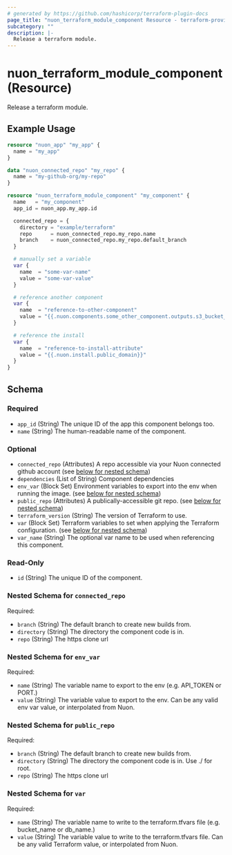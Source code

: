 ```yaml
---
# generated by https://github.com/hashicorp/terraform-plugin-docs
page_title: "nuon_terraform_module_component Resource - terraform-provider-nuon"
subcategory: ""
description: |-
  Release a terraform module.
---
```


# nuon_terraform_module_component (Resource)

Release a terraform module.

## Example Usage

```terraform
resource "nuon_app" "my_app" {
  name = "my_app"
}

data "nuon_connected_repo" "my_repo" {
  name = "my-github-org/my-repo"
}

resource "nuon_terraform_module_component" "my_component" {
  name   = "my_component"
  app_id = nuon_app.my_app.id

  connected_repo = {
    directory = "example/terraform"
    repo      = nuon_connected_repo.my_repo.name
    branch    = nuon_connected_repo.my_repo.default_branch
  }

  # manually set a variable
  var {
    name  = "some-var-name"
    value = "some-var-value"
  }

  # reference another component
  var {
    name  = "reference-to-other-component"
    value = "{{.nuon.components.some_other_component.outputs.s3_bucket_name}}"
  }

  # reference the install
  var {
    name  = "reference-to-install-attribute"
    value = "{{.nuon.install.public_domain}}"
  }
}
```

<!-- schema generated by tfplugindocs -->
## Schema

### Required

- `app_id` (String) The unique ID of the app this component belongs too.
- `name` (String) The human-readable name of the component.

### Optional

- `connected_repo` (Attributes) A repo accessible via your Nuon connected github account (see [below for nested schema](#nestedatt--connected_repo))
- `dependencies` (List of String) Component dependencies
- `env_var` (Block Set) Environment variables to export into the env when running the image. (see [below for nested schema](#nestedblock--env_var))
- `public_repo` (Attributes) A publically-accessible git repo. (see [below for nested schema](#nestedatt--public_repo))
- `terraform_version` (String) The version of Terraform to use.
- `var` (Block Set) Terraform variables to set when applying the Terraform configuration. (see [below for nested schema](#nestedblock--var))
- `var_name` (String) The optional var name to be used when referencing this component.

### Read-Only

- `id` (String) The unique ID of the component.

<a id="nestedatt--connected_repo"></a>
### Nested Schema for `connected_repo`

Required:

- `branch` (String) The default branch to create new builds from.
- `directory` (String) The directory the component code is in.
- `repo` (String) The https clone url


<a id="nestedblock--env_var"></a>
### Nested Schema for `env_var`

Required:

- `name` (String) The variable name to export to the env (e.g. API_TOKEN or PORT.)
- `value` (String) The variable value to export to the env. Can be any valid env var value, or interpolated from Nuon.


<a id="nestedatt--public_repo"></a>
### Nested Schema for `public_repo`

Required:

- `branch` (String) The default branch to create new builds from.
- `directory` (String) The directory the component code is in. Use ./ for root.
- `repo` (String) The https clone url


<a id="nestedblock--var"></a>
### Nested Schema for `var`

Required:

- `name` (String) The variable name to write to the terraform.tfvars file (e.g. bucket_name or db_name.)
- `value` (String) The variable value to write to the terraform.tfvars file. Can be any valid Terraform value, or interpolated from Nuon.
